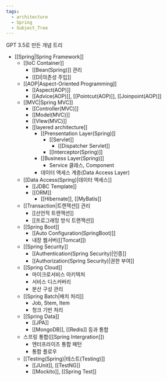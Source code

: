 ```yaml
---
tags:
  - architecture
  - Spring
  - Subject_Tree
---
```

GPT 3.5로 만든 개념 트리

- [[Spring|Spring Framework]]
	- [[IoC Container]]
		- [[Bean(Spring)]] 관리
		- [[DI|의존성 주입]]
	- [[AOP|Aspect-Oriented Programming]]
		- [[Aspect(AOP)]]
		- [[Advice(AOP)]], [[Pointcut(AOP)]], [[Joinpoint(AOP)]]
	- [[MVC|Spring MVC]]
		- [[Controller(MVC)]]
		- [[Model(MVC)]]
		- [[VIew(MVC)]]
		- [[layered architecture]]
			- [[Prensentation Layer(Spring)]]
				- [[Servlet]]
					- [[Dispatcher Servlet]]
				- [[Interceptor(Spring)]]
			- [[Business Layer(Spring)]]
				- Service 클래스, Component
			- 데이터 액세스 계층(Data Access Layer)
	- [[Data Access(Spring)|데이터 액세스]]
		- [[JDBC Template]]
		- [[ORM]]
			- [[Hibernate]], [[MyBatis]]
	- [[Transaction|트랜잭션]] 관리
		- [[선언적 트랜잭션]]
		- [[프로그래밍 방식 트랜잭션]]
	- [[Spring Boot]]
		- [[Auto Configuration(SpringBoot)]]
		- 내장 웹서버([[Tomcat]])
	- [[Spring Security]]
		- [[Authentication(Spring Security)|인증]]
		- [[Authorization(Spring Security)|권한 부여]]
	- [[Spring Cloud]]
		- 마이크로서비스 아키텍처
		- 서비스 디스커버리
		- 분산 구성 관리
	- [[Spring Batch|배치 처리]]
		- Job, Stem, Item
		- 청크 기반 처리
	- [[Spring Data]]
		- [[JPA]]
		- [[MongoDB]], [[Redis]] 등과 통합
	- 스프링 통합([[Spring Intergration]])
		- 엔터프라이즈 통합 패턴
		- 통합 플로우
	- [[Testing(Spring)|테스트(Testing)]]
		- [[JUnit]], [[TestNG]]
		- [[Mockito]], [[Spring Test]]